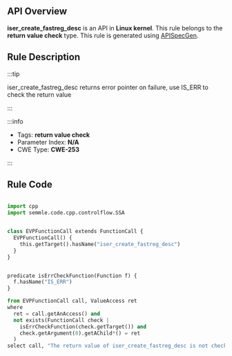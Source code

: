 ---
---


## API Overview
**iser_create_fastreg_desc** is an API in **Linux kernel**. This rule belongs to the **return value check** type. This rule is generated using [APISpecGen](../../tools/APISpecGen).
## Rule Description

:::tip

iser_create_fastreg_desc returns error pointer on failure, use IS_ERR to check the return value

:::

:::info

- Tags: **return value check**
- Parameter Index: **N/A**
- CWE Type: **CWE-253**

:::

## Rule Code
```python

import cpp
import semmle.code.cpp.controlflow.SSA


class EVPFunctionCall extends FunctionCall {
  EVPFunctionCall() {
    this.getTarget().hasName("iser_create_fastreg_desc")
  }
}


predicate isErrCheckFunction(Function f) {
  f.hasName("IS_ERR") 
}

from EVPFunctionCall call, ValueAccess ret
where
  ret = call.getAnAccess() and
  not exists(FunctionCall check |
    isErrCheckFunction(check.getTarget()) and
    check.getArgument(0).getAChild*() = ret
  )
select call, "The return value of iser_create_fastreg_desc is not checked with IS_ERR."
    
```